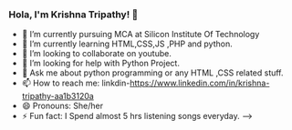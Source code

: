 ### Hola, I'm Krishna Tripathy! 👋
- 🔭 I’m currently pursuing  MCA at Silicon Institute Of Technology
- 🌱 I’m currently learning  HTML,CSS,JS ,PHP and python.
- 👯 I’m looking to collaborate on youtube.
- 🤔 I’m looking for help with Python Project.
- 💬 Ask me about python programming or any HTML ,CSS  related stuff.
- 📫 How to reach me: linkdin-https://www.linkedin.com/in/krishna-tripathy-aa1b3120a
- 😄 Pronouns: She/her
- ⚡ Fun fact: I Spend almost 5 hrs listening songs everyday.
-->
